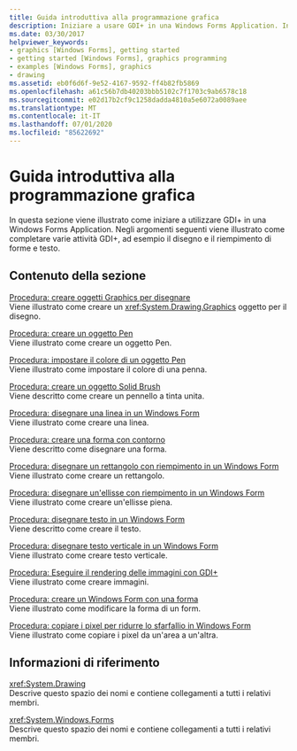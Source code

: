 ```yaml
---
title: Guida introduttiva alla programmazione grafica
description: Iniziare a usare GDI+ in una Windows Forms Application. Informazioni su come completare varie attività GDI+, ad esempio il disegno e il riempimento di forme e testo.
ms.date: 03/30/2017
helpviewer_keywords:
- graphics [Windows Forms], getting started
- getting started [Windows Forms], graphics programming
- examples [Windows Forms], graphics
- drawing
ms.assetid: eb0f6d6f-9e52-4167-9592-ff4b82fb5869
ms.openlocfilehash: a61c56b7db40203bbb5102c7f1703c9ab6578c18
ms.sourcegitcommit: e02d17b2cf9c1258dadda4810a5e6072a0089aee
ms.translationtype: MT
ms.contentlocale: it-IT
ms.lasthandoff: 07/01/2020
ms.locfileid: "85622692"
---
```

# <a name="getting-started-with-graphics-programming"></a>Guida introduttiva alla programmazione grafica
In questa sezione viene illustrato come iniziare a utilizzare GDI+ in una Windows Forms Application. Negli argomenti seguenti viene illustrato come completare varie attività GDI+, ad esempio il disegno e il riempimento di forme e testo.  
  
## <a name="in-this-section"></a>Contenuto della sezione  
 [Procedura: creare oggetti Graphics per disegnare](how-to-create-graphics-objects-for-drawing.md)  
 Viene illustrato come creare un <xref:System.Drawing.Graphics> oggetto per il disegno.  
  
 [Procedura: creare un oggetto Pen](how-to-create-a-pen.md)  
 Viene illustrato come creare un oggetto Pen.  
  
 [Procedura: impostare il colore di un oggetto Pen](how-to-set-the-color-of-a-pen.md)  
 Viene illustrato come impostare il colore di una penna.  
  
 [Procedura: creare un oggetto Solid Brush](how-to-create-a-solid-brush.md)  
 Viene descritto come creare un pennello a tinta unita.  
  
 [Procedura: disegnare una linea in un Windows Form](how-to-draw-a-line-on-a-windows-form.md)  
 Viene illustrato come creare una linea.  
  
 [Procedura: creare una forma con contorno](how-to-draw-an-outlined-shape.md)  
 Viene descritto come disegnare una forma.  
  
 [Procedura: disegnare un rettangolo con riempimento in un Windows Form](how-to-draw-a-filled-rectangle-on-a-windows-form.md)  
 Viene illustrato come creare un rettangolo.  
  
 [Procedura: disegnare un'ellisse con riempimento in un Windows Form](how-to-draw-a-filled-ellipse-on-a-windows-form.md)  
 Viene illustrato come creare un'ellisse piena.  
  
 [Procedura: disegnare testo in un Windows Form](how-to-draw-text-on-a-windows-form.md)  
 Viene descritto come creare il testo.  
  
 [Procedura: disegnare testo verticale in un Windows Form](how-to-draw-vertical-text-on-a-windows-form.md)  
 Viene illustrato come creare testo verticale.  
  
 [Procedura: Eseguire il rendering delle immagini con GDI+](how-to-render-images-with-gdi.md)  
 Viene illustrato come creare immagini.  
  
 [Procedura: creare un Windows Form con una forma](how-to-create-a-shaped-windows-form.md)  
 Viene illustrato come modificare la forma di un form.  
  
 [Procedura: copiare i pixel per ridurre lo sfarfallio in Windows Form](how-to-copy-pixels-for-reducing-flicker-in-windows-forms.md)  
 Viene illustrato come copiare i pixel da un'area a un'altra.  
  
## <a name="reference"></a>Informazioni di riferimento  
 <xref:System.Drawing>  
 Descrive questo spazio dei nomi e contiene collegamenti a tutti i relativi membri.  
  
 <xref:System.Windows.Forms>  
 Descrive questo spazio dei nomi e contiene collegamenti a tutti i relativi membri.

